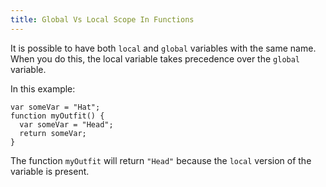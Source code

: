 ```yaml
---
title: Global Vs Local Scope In Functions
---
```

It is possible to have both `local` and `global` variables with the same name. When you do this, the local variable takes precedence over the `global` variable.

In this example:

    var someVar = "Hat";
    function myOutfit() {
      var someVar = "Head";
      return someVar;
    }

The function `myOutfit` will return `"Head"` because the `local` version of the variable is present.